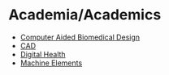 # Academia/Academics
- [Computer Aided Biomedical Design](https://oscampo.github.io/cabd)
- [CAD](https://liascript.github.io/course/?https://raw.githubusercontent.com/oscampo/Digital-Design-And-Manufacture/main/fabdigital.md#2)
- [Digital Health](https://oicampo-uao.github.io/academics/digital-health)
- [Machine Elements](https://oicampo-uao.github.io/academics/machine-elements.html)
